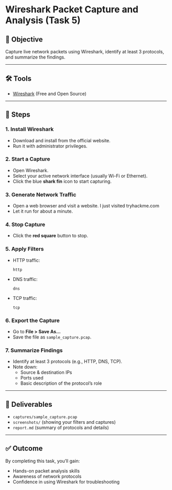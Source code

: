 # Wireshark Packet Capture and Analysis (Task 5)

## 🎯 Objective
Capture live network packets using Wireshark, identify at least 3 protocols, and summarize the findings.

---

## 🛠 Tools
- [Wireshark](https://www.wireshark.org/) (Free and Open Source)

---

## 📌 Steps

### 1. Install Wireshark
- Download and install from the official website.
- Run it with administrator privileges.

### 2. Start a Capture
- Open Wireshark.
- Select your active network interface (usually Wi-Fi or Ethernet).
- Click the blue **shark fin** icon to start capturing.

### 3. Generate Network Traffic
- Open a web browser and visit a website.
  I just visited tryhackme.com
- Let it run for about a minute.

### 4. Stop Capture
- Click the **red square** button to stop.

### 5. Apply Filters
- HTTP traffic:  
  ```
  http
  ```
- DNS traffic:  
  ```
  dns
  ```
- TCP traffic:  
  ```
  tcp
  ```

### 6. Export the Capture
- Go to **File > Save As...**
- Save the file as `sample_capture.pcap`.

### 7. Summarize Findings
- Identify at least 3 protocols (e.g., HTTP, DNS, TCP).
- Note down:
  - Source & destination IPs
  - Ports used
  - Basic description of the protocol’s role

---

## 📁 Deliverables
- `captures/sample_capture.pcap`
- `screenshots/` (showing your filters and captures)
- `report.md` (summary of protocols and details)

---

## ✅ Outcome
By completing this task, you’ll gain:
- Hands-on packet analysis skills
- Awareness of network protocols
- Confidence in using Wireshark for troubleshooting
